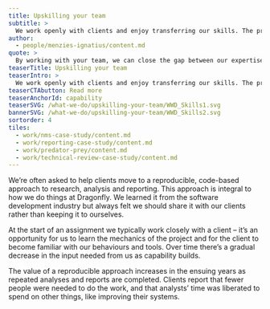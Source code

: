 ```yaml
---
title: Upskilling your team
subtitle: >
  We work openly with clients and enjoy transferring our skills. The processes we use in our work can help lift the efficiency and quality of your analysis and reporting.
author:
  - people/menzies-ignatius/content.md
quote: >
  By working with your team, we can close the gap between our expertise and the knowledge needed to carry on the project when we’re done. It can also be really stimulating for people to learn new skills and a lot more effective than us providing hand-over documents and seminars.
teaserTitle: Upskilling your team
teaserIntro: >
  We work openly with clients and enjoy transferring our skills. The processes we use in our work can help lift the efficiency and quality of your analysis and reporting.
teaserCTAbutton: Read more
teaserAnchorId: capability
teaserSVG: /what-we-do/upskilling-your-team/WWD_Skills1.svg
bannerSVG: /what-we-do/upskilling-your-team/WWD_Skills2.svg
sortorder: 4
tiles:
  - work/nms-case-study/content.md
  - work/reporting-case-study/content.md
  - work/predator-prey/content.md
  - work/technical-review-case-study/content.md
---
```


We’re often asked to help clients move to a reproducible, code-based approach to research, analysis and reporting. This approach is integral to how we do things at Dragonfly. We learned it from the software development industry but always felt we should share it with our clients rather than keeping it to ourselves.

At the start of an assignment we typically work closely with a client – it’s an opportunity for us to learn the mechanics of the project and for the client to become familiar with our behaviours and tools. Over time there’s a gradual decrease in the input needed from us as capability builds.

The value of a reproducible approach increases in the ensuing years as repeated analyses and reports are completed. Clients report that fewer people were needed to do the work, and that analysts’ time was liberated to spend on other things, like improving their systems.
